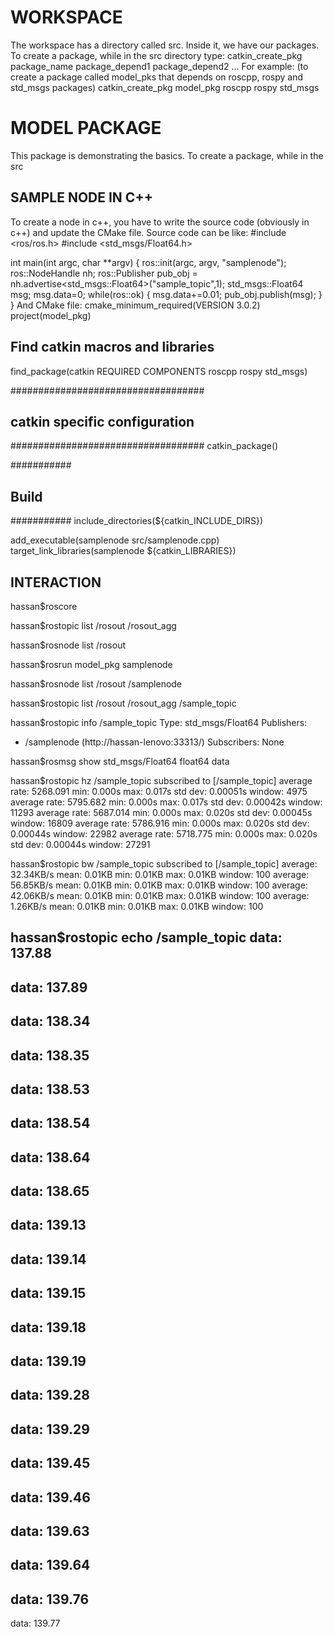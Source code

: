 # WORKSPACE
The workspace has a directory called src. Inside it, we have our packages. To create a package, while in the src directory type:
catkin_create_pkg package_name package_depend1 package_depend2 ...
For example: (to create a package called model_pks that depends on roscpp, rospy and std_msgs packages)
catkin_create_pkg model_pkg roscpp rospy std_msgs
# MODEL PACKAGE
This package is demonstrating the basics. To create a package, while in the src
## SAMPLE NODE IN C++
To create a node in c++, you have to write the source code (obviously in c++) and update the CMake file. Source code can be like:
#include <ros/ros.h>
#include <std_msgs/Float64.h>

int main(int argc, char **argv)
{
	ros::init(argc, argv, "samplenode");
	ros::NodeHandle nh;
	ros::Publisher pub_obj = nh.advertise<std_msgs::Float64>("sample_topic",1);
	std_msgs::Float64 msg;
	msg.data=0;
	while(ros::ok)
	{
		msg.data+=0.01;
		pub_obj.publish(msg);
	}
} 
And CMake file:
cmake_minimum_required(VERSION 3.0.2)
project(model_pkg)

## Find catkin macros and libraries
find_package(catkin REQUIRED COMPONENTS
  	     roscpp
  	     rospy
  	     std_msgs)

###################################
## catkin specific configuration ##
###################################
catkin_package()

###########
## Build ##
###########
include_directories(${catkin_INCLUDE_DIRS})

add_executable(samplenode src/samplenode.cpp)
target_link_libraries(samplenode ${catkin_LIBRARIES})

## INTERACTION
hassan$roscore

hassan$rostopic list
/rosout
/rosout_agg

hassan$rosnode list
/rosout

hassan$rosrun model_pkg samplenode

hassan$rosnode list
/rosout
/samplenode

hassan$rostopic list
/rosout
/rosout_agg
/sample_topic 

hassan$rostopic info /sample_topic 
Type: std_msgs/Float64
Publishers: 
 * /samplenode (http://hassan-lenovo:33313/)
Subscribers: None

hassan$rosmsg show std_msgs/Float64
float64 data

hassan$rostopic hz /sample_topic 
subscribed to [/sample_topic]
average rate: 5268.091
	min: 0.000s max: 0.017s std dev: 0.00051s window: 4975
average rate: 5795.682
	min: 0.000s max: 0.017s std dev: 0.00042s window: 11293
average rate: 5687.014
	min: 0.000s max: 0.020s std dev: 0.00045s window: 16809
average rate: 5786.916
	min: 0.000s max: 0.020s std dev: 0.00044s window: 22982
average rate: 5718.775
	min: 0.000s max: 0.020s std dev: 0.00044s window: 27291

hassan$rostopic bw /sample_topic 
subscribed to [/sample_topic]
average: 32.34KB/s
	mean: 0.01KB min: 0.01KB max: 0.01KB window: 100
average: 56.85KB/s
	mean: 0.01KB min: 0.01KB max: 0.01KB window: 100
average: 42.06KB/s
	mean: 0.01KB min: 0.01KB max: 0.01KB window: 100
average: 1.26KB/s
	mean: 0.01KB min: 0.01KB max: 0.01KB window: 100

hassan$rostopic echo /sample_topic
data: 137.88
---
data: 137.89
---
data: 138.34
---
data: 138.35
---
data: 138.53
---
data: 138.54
---
data: 138.64
---
data: 138.65
---
data: 139.13
---
data: 139.14
---
data: 139.15
---
data: 139.18
---
data: 139.19
---
data: 139.28
---
data: 139.29
---
data: 139.45
---
data: 139.46
---
data: 139.63
---
data: 139.64
---
data: 139.76
---
data: 139.77




